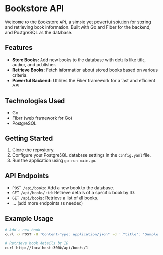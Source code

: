 # Bookstore API

Welcome to the Bookstore API, a simple yet powerful solution for storing and retrieving book information. Built with Go and Fiber for the backend, and PostgreSQL as the database.

## Features

- **Store Books:** Add new books to the database with details like title, author, and publisher.
- **Retrieve Books:** Fetch information about stored books based on various criteria.
- **Powerful Backend:** Utilizes the Fiber framework for a fast and efficient API.

## Technologies Used

- Go
- Fiber (web framework for Go)
- PostgreSQL

## Getting Started

1. Clone the repository.
2. Configure your PostgreSQL database settings in the `config.yaml` file.
3. Run the application using `go run main.go`.

## API Endpoints

- `POST /api/books`: Add a new book to the database.
- `GET /api/books/:id`: Retrieve details of a specific book by ID.
- `GET /api/books`: Retrieve a list of all books.
- ... (add more endpoints as needed)

## Example Usage

```bash
# Add a new book
curl -X POST -H "Content-Type: application/json" -d '{"title": "Sample Book", "author": "John Doe", "publisher": "Sample Publisher"}' http://localhost:3000/api/books

# Retrieve book details by ID
curl http://localhost:3000/api/books/1
